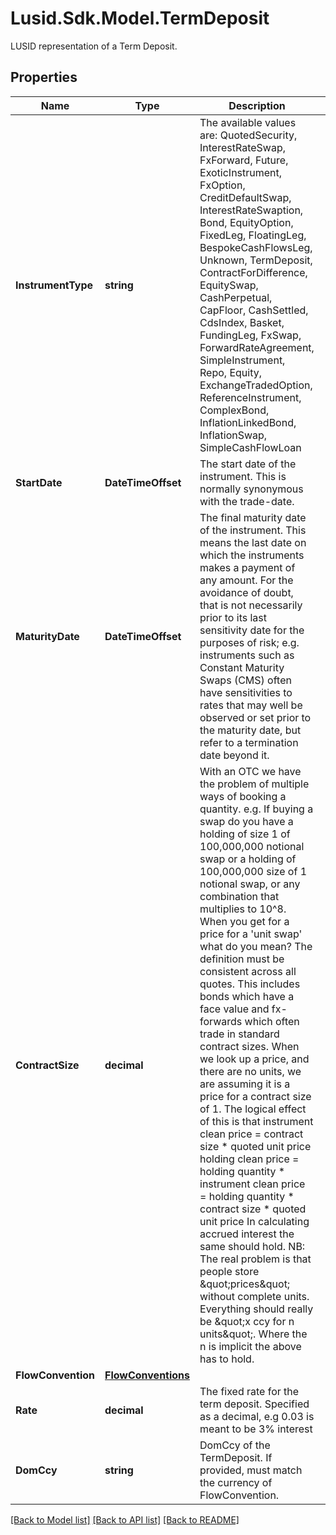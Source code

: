 # Lusid.Sdk.Model.TermDeposit
LUSID representation of a Term Deposit.

## Properties

Name | Type | Description | Notes
------------ | ------------- | ------------- | -------------
**InstrumentType** | **string** | The available values are: QuotedSecurity, InterestRateSwap, FxForward, Future, ExoticInstrument, FxOption, CreditDefaultSwap, InterestRateSwaption, Bond, EquityOption, FixedLeg, FloatingLeg, BespokeCashFlowsLeg, Unknown, TermDeposit, ContractForDifference, EquitySwap, CashPerpetual, CapFloor, CashSettled, CdsIndex, Basket, FundingLeg, FxSwap, ForwardRateAgreement, SimpleInstrument, Repo, Equity, ExchangeTradedOption, ReferenceInstrument, ComplexBond, InflationLinkedBond, InflationSwap, SimpleCashFlowLoan | 
**StartDate** | **DateTimeOffset** | The start date of the instrument. This is normally synonymous with the trade-date. | 
**MaturityDate** | **DateTimeOffset** | The final maturity date of the instrument. This means the last date on which the instruments makes a payment of any amount.  For the avoidance of doubt, that is not necessarily prior to its last sensitivity date for the purposes of risk; e.g. instruments such as  Constant Maturity Swaps (CMS) often have sensitivities to rates that may well be observed or set prior to the maturity date, but refer to a termination date beyond it. | 
**ContractSize** | **decimal** | With an OTC we have the problem of multiple ways of booking a quantity.              e.g.              If buying a swap do you have a holding of size 1 of 100,000,000 notional swap or a holding of 100,000,000 size of 1 notional swap, or any combination that multiplies to 10^8.              When you get for a price for a &#39;unit swap&#39; what do you mean? The definition must be consistent across all quotes. This includes bonds which have a face value and              fx-forwards which often trade in standard contract sizes. When we look up a price, and there are no units, we are assuming it is a price for a contract size of 1.              The logical effect of this is that              instrument clean price &#x3D; contract size * quoted unit price              holding clean price    &#x3D; holding quantity * instrument clean price &#x3D; holding quantity * contract size * quoted unit price              In calculating accrued interest the same should hold.              NB: The real problem is that people store \&quot;prices\&quot; without complete units. Everything should really be \&quot;x ccy for n units\&quot;. Where the n is implicit the above has to hold. | 
**FlowConvention** | [**FlowConventions**](FlowConventions.md) |  | 
**Rate** | **decimal** | The fixed rate for the term deposit. Specified as a decimal, e.g 0.03 is meant to be 3% interest | 
**DomCcy** | **string** | DomCcy of the TermDeposit. If provided, must match the currency of FlowConvention. | [optional] 

[[Back to Model list]](../README.md#documentation-for-models) [[Back to API list]](../README.md#documentation-for-api-endpoints) [[Back to README]](../README.md)

